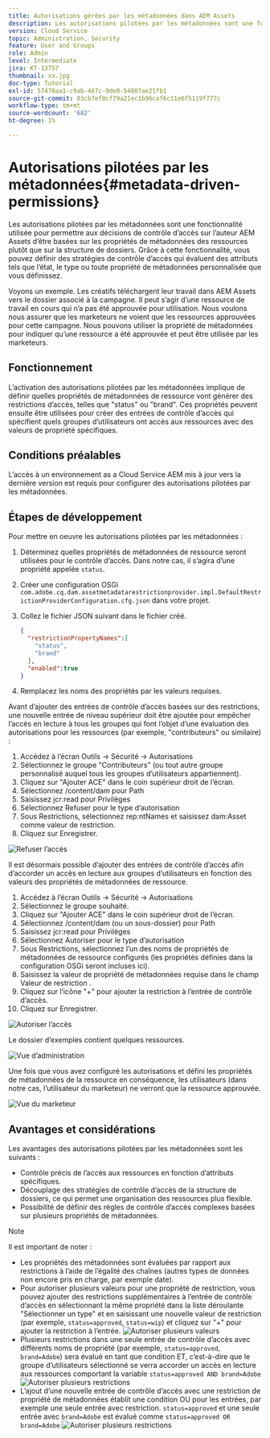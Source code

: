```yaml
---
title: Autorisations gérées par les métadonnées dans AEM Assets
description: Les autorisations pilotées par les métadonnées sont une fonctionnalité utilisée pour restreindre l’accès en fonction des propriétés de métadonnées des ressources plutôt que de la structure de dossiers.
version: Cloud Service
topic: Administration, Security
feature: User and Groups
role: Admin
level: Intermediate
jira: KT-13757
thumbnail: xx.jpg
doc-type: Tutorial
exl-id: 57478aa1-c9ab-467c-9de0-54807ae21fb1
source-git-commit: 03cb7ef0cf79a21ec1b96caf6c11e6f5119f777c
workflow-type: tm+mt
source-wordcount: '682'
ht-degree: 1%

---
```


# Autorisations pilotées par les métadonnées{#metadata-driven-permissions}

Les autorisations pilotées par les métadonnées sont une fonctionnalité utilisée pour permettre aux décisions de contrôle d’accès sur l’auteur AEM Assets d’être basées sur les propriétés de métadonnées des ressources plutôt que sur la structure de dossiers. Grâce à cette fonctionnalité, vous pouvez définir des stratégies de contrôle d’accès qui évaluent des attributs tels que l’état, le type ou toute propriété de métadonnées personnalisée que vous définissez.

Voyons un exemple. Les créatifs téléchargent leur travail dans AEM Assets vers le dossier associé à la campagne. Il peut s’agir d’une ressource de travail en cours qui n’a pas été approuvée pour utilisation. Nous voulons nous assurer que les marketeurs ne voient que les ressources approuvées pour cette campagne. Nous pouvons utiliser la propriété de métadonnées pour indiquer qu’une ressource a été approuvée et peut être utilisée par les marketeurs.

## Fonctionnement

L’activation des autorisations pilotées par les métadonnées implique de définir quelles propriétés de métadonnées de ressource vont générer des restrictions d’accès, telles que &quot;status&quot; ou &quot;brand&quot;. Ces propriétés peuvent ensuite être utilisées pour créer des entrées de contrôle d’accès qui spécifient quels groupes d’utilisateurs ont accès aux ressources avec des valeurs de propriété spécifiques.

## Conditions préalables

L’accès à un environnement as a Cloud Service AEM mis à jour vers la dernière version est requis pour configurer des autorisations pilotées par les métadonnées.


## Étapes de développement

Pour mettre en oeuvre les autorisations pilotées par les métadonnées :

1. Déterminez quelles propriétés de métadonnées de ressource seront utilisées pour le contrôle d’accès. Dans notre cas, il s’agira d’une propriété appelée `status`.
1. Créer une configuration OSGi `com.adobe.cq.dam.assetmetadatarestrictionprovider.impl.DefaultRestrictionProviderConfiguration.cfg.json` dans votre projet.
1. Collez le fichier JSON suivant dans le fichier créé.

   ```json
   {
     "restrictionPropertyNames":[
       "status",
       "brand"
     ],
     "enabled":true
   }
   ```

1. Remplacez les noms des propriétés par les valeurs requises.


Avant d’ajouter des entrées de contrôle d’accès basées sur des restrictions, une nouvelle entrée de niveau supérieur doit être ajoutée pour empêcher l’accès en lecture à tous les groupes qui font l’objet d’une évaluation des autorisations pour les ressources (par exemple, &quot;contributeurs&quot; ou similaire) :

1. Accédez à l’écran Outils → Sécurité → Autorisations
1. Sélectionnez le groupe &quot;Contributeurs&quot; (ou tout autre groupe personnalisé auquel tous les groupes d’utilisateurs appartiennent).
1. Cliquez sur &quot;Ajouter ACE&quot; dans le coin supérieur droit de l’écran.
1. Sélectionnez /content/dam pour Path
1. Saisissez jcr:read pour Privilèges
1. Sélectionnez Refuser pour le type d’autorisation
1. Sous Restrictions, sélectionnez rep:ntNames et saisissez dam:Asset comme valeur de restriction.
1. Cliquez sur Enregistrer.

![Refuser l’accès](./assets/metadata-driven-permissions/deny-access.png)

Il est désormais possible d’ajouter des entrées de contrôle d’accès afin d’accorder un accès en lecture aux groupes d’utilisateurs en fonction des valeurs des propriétés de métadonnées de ressource.

1. Accédez à l’écran Outils → Sécurité → Autorisations
1. Sélectionnez le groupe souhaité.
1. Cliquez sur &quot;Ajouter ACE&quot; dans le coin supérieur droit de l’écran.
1. Sélectionnez /content/dam (ou un sous-dossier) pour Path
1. Saisissez jcr:read pour Privilèges
1. Sélectionnez Autoriser pour le type d’autorisation
1. Sous Restrictions, sélectionnez l’un des noms de propriétés de métadonnées de ressource configurés (les propriétés définies dans la configuration OSGi seront incluses ici).
1. Saisissez la valeur de propriété de métadonnées requise dans le champ Valeur de restriction .
1. Cliquez sur l’icône &quot;+&quot; pour ajouter la restriction à l’entrée de contrôle d’accès.
1. Cliquez sur Enregistrer.

![Autoriser l’accès](./assets/metadata-driven-permissions/allow-access.png)

Le dossier d’exemples contient quelques ressources.

![Vue d’administration](./assets/metadata-driven-permissions/admin-view.png)

Une fois que vous avez configuré les autorisations et défini les propriétés de métadonnées de la ressource en conséquence, les utilisateurs (dans notre cas, l’utilisateur du marketeur) ne verront que la ressource approuvée.

![Vue du marketeur](./assets/metadata-driven-permissions/marketeer-view.png)

## Avantages et considérations

Les avantages des autorisations pilotées par les métadonnées sont les suivants :

- Contrôle précis de l’accès aux ressources en fonction d’attributs spécifiques.
- Découplage des stratégies de contrôle d’accès de la structure de dossiers, ce qui permet une organisation des ressources plus flexible.
- Possibilité de définir des règles de contrôle d’accès complexes basées sur plusieurs propriétés de métadonnées.

>[!NOTE]
>
> Il est important de noter :
> 
> - Les propriétés des métadonnées sont évaluées par rapport aux restrictions à l’aide de l’égalité des chaînes (autres types de données non encore pris en charge, par exemple date).
> - Pour autoriser plusieurs valeurs pour une propriété de restriction, vous pouvez ajouter des restrictions supplémentaires à l’entrée de contrôle d’accès en sélectionnant la même propriété dans la liste déroulante &quot;Sélectionner un type&quot; et en saisissant une nouvelle valeur de restriction (par exemple, `status=approved`, `status=wip`) et cliquez sur &quot;+&quot; pour ajouter la restriction à l’entrée.
> ![Autoriser plusieurs valeurs](./assets/metadata-driven-permissions/allow-multiple-values.png)
> - Plusieurs restrictions dans une seule entrée de contrôle d’accès avec différents noms de propriété (par exemple, `status=approved`, `brand=Adobe`) sera évalué en tant que condition ET, c’est-à-dire que le groupe d’utilisateurs sélectionné se verra accorder un accès en lecture aux ressources comportant la variable `status=approved AND brand=Adobe`
> ![Autoriser plusieurs restrictions](./assets/metadata-driven-permissions/allow-multiple-restrictions.png)
> - L’ajout d’une nouvelle entrée de contrôle d’accès avec une restriction de propriété de métadonnées établit une condition OU pour les entrées, par exemple une seule entrée avec restriction. `status=approved` et une seule entrée avec `brand=Adobe` est évalué comme `status=approved OR brand=Adobe`
> ![Autoriser plusieurs restrictions](./assets/metadata-driven-permissions/allow-multiple-aces.png)
